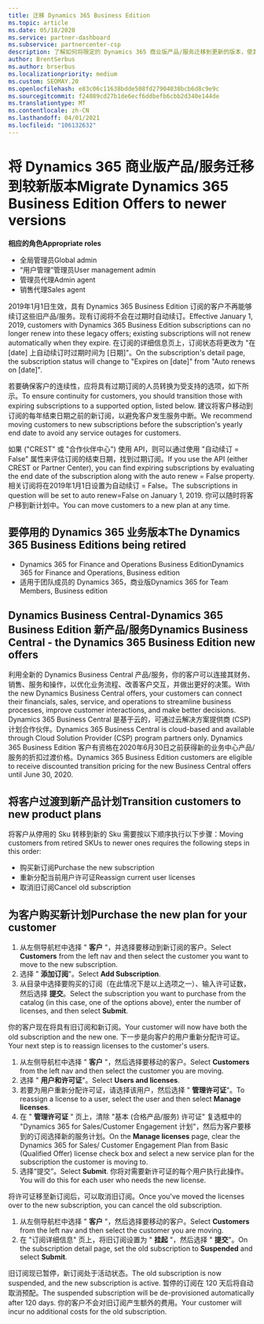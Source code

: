 ```yaml
---
title: 迁移 Dynamics 365 Business Edition
ms.topic: article
ms.date: 05/18/2020
ms.service: partner-dashboard
ms.subservice: partnercenter-csp
description: 了解如何将限定的 Dynamics 365 商业版产品/服务迁移到更新的版本，使其过期。
author: BrentSerbus
ms.author: brserbus
ms.localizationpriority: medium
ms.custom: SEOMAY.20
ms.openlocfilehash: e83c06c11638bdde508fd27904038bcb6d8c9e9c
ms.sourcegitcommit: f24089cd27b1de6ecf6ddbefb6cbb2d340e144de
ms.translationtype: MT
ms.contentlocale: zh-CN
ms.lasthandoff: 04/01/2021
ms.locfileid: "106132632"
---
```

# <a name="migrate-dynamics-365-business-edition-offers-to-newer-versions"></a><span data-ttu-id="3c787-103">将 Dynamics 365 商业版产品/服务迁移到较新版本</span><span class="sxs-lookup"><span data-stu-id="3c787-103">Migrate Dynamics 365 Business Edition Offers to newer versions</span></span>

<span data-ttu-id="3c787-104">**相应的角色**</span><span class="sxs-lookup"><span data-stu-id="3c787-104">**Appropriate roles**</span></span>

- <span data-ttu-id="3c787-105">全局管理员</span><span class="sxs-lookup"><span data-stu-id="3c787-105">Global admin</span></span>
- <span data-ttu-id="3c787-106">“用户管理”管理员</span><span class="sxs-lookup"><span data-stu-id="3c787-106">User management admin</span></span>
- <span data-ttu-id="3c787-107">管理员代理</span><span class="sxs-lookup"><span data-stu-id="3c787-107">Admin agent</span></span>
- <span data-ttu-id="3c787-108">销售代理</span><span class="sxs-lookup"><span data-stu-id="3c787-108">Sales agent</span></span>

<span data-ttu-id="3c787-109">2019年1月1日生效，具有 Dynamics 365 Business Edition 订阅的客户不再能够续订这些旧产品/服务。现有订阅将不会在过期时自动续订。</span><span class="sxs-lookup"><span data-stu-id="3c787-109">Effective January 1, 2019, customers with Dynamics 365 Business Edition subscriptions can no longer renew into these legacy offers; existing subscriptions will not renew automatically when they expire.</span></span> <span data-ttu-id="3c787-110">在订阅的详细信息页上，订阅状态将更改为 "在 [date] 上自动续订时过期时间为 [日期]"。</span><span class="sxs-lookup"><span data-stu-id="3c787-110">On the subscription's detail page, the subscription status will change to "Expires on [date]" from "Auto renews on [date]".</span></span>

<span data-ttu-id="3c787-111">若要确保客户的连续性，应将具有过期订阅的人员转换为受支持的选项，如下所示。</span><span class="sxs-lookup"><span data-stu-id="3c787-111">To ensure continuity for customers, you should transition those with expiring subscriptions to a supported option, listed below.</span></span> <span data-ttu-id="3c787-112">建议将客户移动到订阅的每年结束日期之前的新订阅，以避免客户发生服务中断。</span><span class="sxs-lookup"><span data-stu-id="3c787-112">We recommend moving customers to new subscriptions before the subscription's yearly end date to avoid any service outages for customers.</span></span>

<span data-ttu-id="3c787-113">如果 ("CREST" 或 "合作伙伴中心") 使用 API，则可以通过使用 "自动续订 = False" 属性来评估订阅的结束日期，找到过期订阅。</span><span class="sxs-lookup"><span data-stu-id="3c787-113">If you use the API (either CREST or Partner Center), you can find expiring subscriptions by evaluating the end date of the subscription along with the auto renew = False property.</span></span> <span data-ttu-id="3c787-114">相关订阅将在2019年1月1日设置为自动续订 = False。</span><span class="sxs-lookup"><span data-stu-id="3c787-114">The subscriptions in question will be set to auto renew=False on January 1, 2019.</span></span> <span data-ttu-id="3c787-115">你可以随时将客户移到新计划中。</span><span class="sxs-lookup"><span data-stu-id="3c787-115">You can move customers to a new plan at any time.</span></span> 

## <a name="the-dynamics-365-business-editions-being-retired"></a><span data-ttu-id="3c787-116">要停用的 Dynamics 365 业务版本</span><span class="sxs-lookup"><span data-stu-id="3c787-116">The Dynamics 365 Business Editions being retired</span></span>

- <span data-ttu-id="3c787-117">Dynamics 365 for Finance and Operations Business Edition</span><span class="sxs-lookup"><span data-stu-id="3c787-117">Dynamics 365 for Finance and Operations, Business edition</span></span>
- <span data-ttu-id="3c787-118">适用于团队成员的 Dynamics 365，商业版</span><span class="sxs-lookup"><span data-stu-id="3c787-118">Dynamics 365 for Team Members, Business edition</span></span>

## <a name="dynamics-business-central---the-dynamics-365-business-edition-new-offers"></a><span data-ttu-id="3c787-119">Dynamics Business Central-Dynamics 365 Business Edition 新产品/服务</span><span class="sxs-lookup"><span data-stu-id="3c787-119">Dynamics Business Central - the Dynamics 365 Business Edition new offers</span></span>

<span data-ttu-id="3c787-120">利用全新的 Dynamics Business Central 产品/服务，你的客户可以连接其财务、销售、服务和操作，以优化业务流程、改善客户交互，并做出更好的决策。</span><span class="sxs-lookup"><span data-stu-id="3c787-120">With the new Dynamics Business Central offers, your customers can connect their financials, sales, service, and operations to streamline business processes, improve customer interactions, and make better decisions.</span></span> <span data-ttu-id="3c787-121">Dynamics 365 Business Central 是基于云的，可通过云解决方案提供商 (CSP) 计划合作伙伴。</span><span class="sxs-lookup"><span data-stu-id="3c787-121">Dynamics 365 Business Central is cloud-based and available through Cloud Solution Provider (CSP) program partners only.</span></span>
<span data-ttu-id="3c787-122">Dynamics 365 Business Edition 客户有资格在2020年6月30日之前获得新的业务中心产品/服务的折扣过渡价格。</span><span class="sxs-lookup"><span data-stu-id="3c787-122">Dynamics 365 Business Edition customers are eligible to receive discounted transition pricing for the new Business Central offers until June 30, 2020.</span></span>

## <a name="transition-customers-to-new-product-plans"></a><span data-ttu-id="3c787-123">将客户过渡到新产品计划</span><span class="sxs-lookup"><span data-stu-id="3c787-123">Transition customers to new product plans</span></span>

 <span data-ttu-id="3c787-124">将客户从停用的 Sku 转移到新的 Sku 需要按以下顺序执行以下步骤：</span><span class="sxs-lookup"><span data-stu-id="3c787-124">Moving customers from retired SKUs to newer ones requires the following steps in this order:</span></span>

- <span data-ttu-id="3c787-125">购买新订阅</span><span class="sxs-lookup"><span data-stu-id="3c787-125">Purchase the new subscription</span></span>
- <span data-ttu-id="3c787-126">重新分配当前用户许可证</span><span class="sxs-lookup"><span data-stu-id="3c787-126">Reassign current user licenses</span></span>
- <span data-ttu-id="3c787-127">取消旧订阅</span><span class="sxs-lookup"><span data-stu-id="3c787-127">Cancel old subscription</span></span>

## <a name="purchase-the-new-plan-for-your-customer"></a><span data-ttu-id="3c787-128">为客户购买新计划</span><span class="sxs-lookup"><span data-stu-id="3c787-128">Purchase the new plan for your customer</span></span>

1. <span data-ttu-id="3c787-129">从左侧导航栏中选择 " **客户** "，并选择要移动到新订阅的客户。</span><span class="sxs-lookup"><span data-stu-id="3c787-129">Select **Customers** from the left nav and then select the customer you want to move to the new subscription.</span></span>
2. <span data-ttu-id="3c787-130">选择 " **添加订阅**"。</span><span class="sxs-lookup"><span data-stu-id="3c787-130">Select **Add Subscription**.</span></span>
3. <span data-ttu-id="3c787-131">从目录中选择要购买的订阅（在此情况下是以上选项之一）、输入许可证数，然后选择 **提交**。</span><span class="sxs-lookup"><span data-stu-id="3c787-131">Select the subscription you want to purchase from the catalog (in this case, one of the options above), enter the number of licenses, and then select **Submit**.</span></span> 

<span data-ttu-id="3c787-132">你的客户现在将具有旧订阅和新订阅。</span><span class="sxs-lookup"><span data-stu-id="3c787-132">Your customer will now have both the old subscription and the new one.</span></span> <span data-ttu-id="3c787-133">下一步是向客户的用户重新分配许可证。</span><span class="sxs-lookup"><span data-stu-id="3c787-133">Your next step is to reassign licenses to the customer's users.</span></span>

1. <span data-ttu-id="3c787-134">从左侧导航栏中选择 " **客户** "，然后选择要移动的客户。</span><span class="sxs-lookup"><span data-stu-id="3c787-134">Select **Customers** from the left nav and then select the customer you are moving.</span></span>
2. <span data-ttu-id="3c787-135">选择 " **用户和许可证**"。</span><span class="sxs-lookup"><span data-stu-id="3c787-135">Select **Users and licenses**.</span></span>
3. <span data-ttu-id="3c787-136">若要为用户重新分配许可证，请选择该用户，然后选择 " **管理许可证**"。</span><span class="sxs-lookup"><span data-stu-id="3c787-136">To reassign a license to a user, select the user and then select **Manage licenses**.</span></span> 
4. <span data-ttu-id="3c787-137">在 " **管理许可证** " 页上，清除 "基本 (合格产品/服务) 许可证" 复选框中的 "Dynamics 365 for Sales/Customer Engagement 计划"，然后为客户要移到的订阅选择新的服务计划。</span><span class="sxs-lookup"><span data-stu-id="3c787-137">On the **Manage licenses** page, clear the Dynamics 365 for Sales/ Customer Engagement Plan from Basic (Qualified Offer) license check box and select a new service plan for the subscription the customer is moving to.</span></span> 
5. <span data-ttu-id="3c787-138">选择“提交”。</span><span class="sxs-lookup"><span data-stu-id="3c787-138">Select **Submit**.</span></span> <span data-ttu-id="3c787-139">你将对需要新许可证的每个用户执行此操作。</span><span class="sxs-lookup"><span data-stu-id="3c787-139">You will do this for each user who needs the new license.</span></span> 

<span data-ttu-id="3c787-140">将许可证移至新订阅后，可以取消旧订阅。</span><span class="sxs-lookup"><span data-stu-id="3c787-140">Once you've moved the licenses over to the new subscription, you can cancel the old subscription.</span></span> 

1. <span data-ttu-id="3c787-141">从左侧导航栏中选择 " **客户** "，然后选择要移动的客户。</span><span class="sxs-lookup"><span data-stu-id="3c787-141">Select **Customers** from the left nav and then select the customer you are moving.</span></span>
2. <span data-ttu-id="3c787-142">在 "订阅详细信息" 页上，将旧订阅设置为 " **挂起** "，然后选择 " **提交**"。</span><span class="sxs-lookup"><span data-stu-id="3c787-142">On the subscription detail page, set the old subscription to **Suspended** and select **Submit**.</span></span>

<span data-ttu-id="3c787-143">旧订阅现已暂停，新订阅处于活动状态。</span><span class="sxs-lookup"><span data-stu-id="3c787-143">The old subscription is now suspended, and the new subscription is active.</span></span> <span data-ttu-id="3c787-144">暂停的订阅在 120 天后将自动取消预配。</span><span class="sxs-lookup"><span data-stu-id="3c787-144">The suspended subscription will be de-provisioned automatically after 120 days.</span></span> <span data-ttu-id="3c787-145">你的客户不会对旧订阅产生额外的费用。</span><span class="sxs-lookup"><span data-stu-id="3c787-145">Your customer will incur no additional costs for the old subscription.</span></span>
